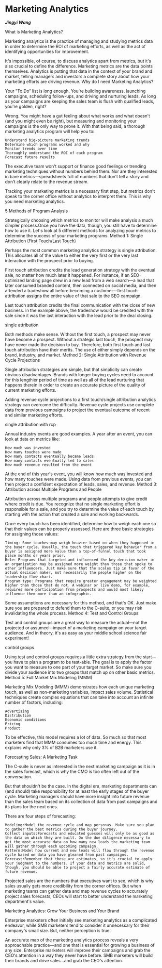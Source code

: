 Marketing Analytics
==============================
***Jingyi Wang***

What is Marketing Analytics?

 
Marketing analytics is the practice of managing and studying metrics data in order to determine the ROI of marketing efforts, as well as the act of identifying opportunities for improvement.

It's impossible, of course, to discuss analytics apart from metrics, but it's also crucial to define the difference. Marketing metrics are the data points themselves. Analytics is putting that data in the context of your brand and market, telling managers and investors a complete story about how your marketing efforts are driving revenue.
Why do I need Marketing Analytics?

 

Your "To Do" list is long enough. You're building awareness, launching campaigns, scheduling follow-ups, and driving and nurturing leads. As long as your campaigns are keeping the sales team is flush with qualified leads, you're golden, right?

Wrong. You might have a gut feeling about what works and what doesn't (and you might even be right), but measuring and monitoring your campaigns is the only way to prove it. With that being said, a thorough marketing analytics program will help you to:

    Understand big-picture marketing trends
    Determine which programs worked and why
    Monitor trends over time
    Thoroughly understand the ROI of each program
    Forecast future results

The executive team won't support or finance good feelings or trending marketing techniques without numbers behind them. Nor are they interested in bare metrics—spreadsheets full of numbers that don't tell a story and don't clearly relate to the revenue stream.

Tracking your marketing metrics is a necessary first step, but metrics don't speak to the corner office without analytics to interpret them. This is why you need marketing analytics.

 
5 Methods of Program Analysis

 

Strategically choosing which metrics to monitor will make analysis a much simpler process.Once you have the data, though, you still have to determine how to use it. Let's look at 5 different methods for analyzing your metrics to determine the success of your marketing programs.
Method 1: Single Attribution (First Touch/Last Touch)

Perhaps the most common marketing analytics strategy is single attribution. This allocates all of the value to either the very first or the very last interaction with the prospect prior to buying.

First touch attribution credits the lead generation strategy with the eventual sale, no matter how much later it happened. For instance, if an SEO-optimized landing page drew in a new lead from a web search—a lead that later consumed branded content, then connected on social media, and then attended a tradeshow all before becoming a customer—first touch attribution assigns the entire value of that sale to the SEO campaign.

Last touch attribution credits the final communication with the close of new business. In the example above, the tradeshow would be credited with the sale since it was the last interaction with the lead prior to the deal closing.

single attribution

Both methods make sense. Without the first touch, a prospect may never have become a prospect. Without a strategic last touch, the prospect may have never made the decision to buy. Therefore, both first touch and last touch attribution have their merits. The use of either simply depends on the brand, industry, and market.
Method 2: Single Attribution with Revenue Cycle Projections

Single attribution strategies are simple, but that simplicity can create obvious disadvantages. Brands with longer buying cycles need to account for this lengthier period of time as well as all of the lead nurturing that happens therein in order to create an accurate picture of the quality of current marketing efforts.

Adding revenue cycle projections to a first touch/single attribution analytics strategy can overcome the difficulty. Revenue cycle projects use complete data from previous campaigns to project the eventual outcome of recent and similar marketing efforts.

single attribution with rcp

Annual industry events are good examples. A year after an event, you can look at data on metrics like:

    How much was invested
    How many touches were made
    How many contacts eventually became leads
    How many contacts eventually led to sales
    How much revenue resulted from the event

At the end of this year's event, you will know how much was invested and how many touches were made. Using data from previous events, you can then project a confident expectation of leads, sales, and revenue.
Method 3: Attribution across Multiple Programs and People

Attribution across multiple programs and people attempts to give credit where credit is due. You recognize that no single marketing effort is responsible for a sale, and you try to determine the value of each touch by starting with the action that created a sale and working backwards.

Once every touch has been identified, determine how to weigh each one so that their values can be properly assessed. Here are three basic strategies for assigning those values:

    Timing: Some touches may weigh heavier based on when they happened in the buyer cycle. Usually, the touch that triggered key behavior from a buyer is assigned more value than a top-of-funnel touch that took place months or years prior.
    Role: Programs that targeted and influenced the key decision maker in an organization may be assigned more weight than those that spoke to other influencers. Just make sure that the scales tip in favor of the actual decision maker, not necessarily the people higher on the leadership flow chart.
    Program type: Programs that require greater engagement may be weighted higher than those that do not. A webinar or live demo, for example, requires more participation from prospects and would most likely influence them more than an infographic.

Some assumptions are necessary for this method, and that's OK. Just make sure you are prepared to defend them to the C-suite, or you may risk invalidating the whole process.
Method 4: Test and Control Groups

Test and control groups are a great way to measure the actual—not the projected or assumed—impact of a marketing campaign on your target audience. And in theory, it's as easy as your middle school science fair experiment!

control groups

Using test and control groups requires a little extra strategy from the start—you have to plan a program to be test-able. The goal is to apply the factor you want to measure to one part of your target market. So make sure you divide your audience into two groups that match up on other basic metrics.
Method 5: Full Market Mix Modeling (MMM)

Marketing Mix Modeling (MMM) demonstrates how each unique marketing touch, as well as non-marketing variables, impact sales volume. Statistical techniques create complex equations that can take into account an infinite number of factors, including:

    Advertising
    Distribution
    Economic conditions
    Pricing
    Product

To be effective, this model requires a lot of data. So much so that most marketers find that MMM consumes too much time and energy. This explains why only 3% of B2B marketers use it.

 
Forecasting Sales: A Marketing Task

 

The C-suite is never as interested in the next marketing campaign as it is in the sales forecast, which is why the CMO is too often left out of the conversation.

But that shouldn't be the case. In the digital era, marketing departments can (and should) take responsibility for at least the early stages of the buyer cycle. Marketing managers should have more insight into future revenue than the sales team based on its collection of data from past campaigns and its plans for the next ones.

There are four steps of forecasting:

    Modeling:Model the revenue cycle and map personas. Make sure you plan to gather the best metrics during the buyer journey.
    Collect inputs:Forecasts and educated guesses will only be as good as the data on which they are built. Do the due diligence necessary to get the most accurate data on how many new leads the marketing team will gather through each upcoming campaign.
    Pattern:Model how current and new leads will flow through the revenue cycle based on data you have gleaned from past campaigns.
    Forecast:Remember that these are estimates, so it's crucial to apply your judgment to the numbers. If your data and metrics are solid, though, you should be able to project a fairly accurate estimate of future revenue.

Projected sales are the numbers that executives want to see, which is why sales usually gets more credibility from the corner offices. But when marketing teams can gather data and map revenue cycles to accurately project sales forecasts, CEOs will start to better understand the marketing department's value.

 
Marketing Analytics: Grow Your Business and Your Brand

 

Enterprise marketers often initially see marketing analytics as a complicated endeavor, while SMB marketers tend to consider it unnecessary for their company's small size. But, neither perception is true.

An accurate map of the marketing analytics process reveals a very approachable practice—and one that is essential for growing a business of any size. Enterprise marketers will improve their campaigns and grab the CEO's attention in a way they never have before. SMB marketers will build their brands and drive sales…and grab the CEO's attention.

